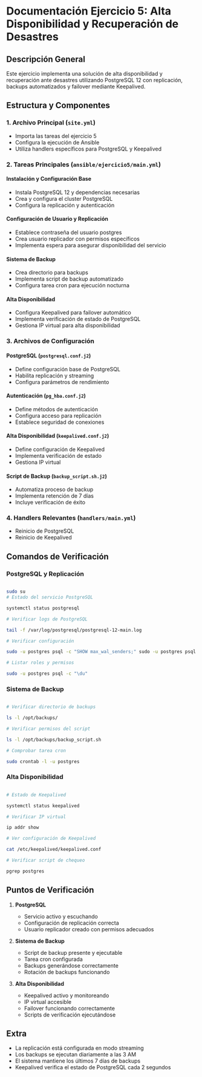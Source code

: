 # Documentación Ejercicio 5: Alta Disponibilidad y Recuperación de Desastres

## Descripción General

Este ejercicio implementa una solución de alta disponibilidad y recuperación ante desastres utilizando PostgreSQL 12 con replicación, backups automatizados y failover mediante Keepalived.

## Estructura y Componentes

### 1. Archivo Principal (`site.yml`)

- Importa las tareas del ejercicio 5
- Configura la ejecución de Ansible
- Utiliza handlers específicos para PostgreSQL y Keepalived

### 2. Tareas Principales (`ansible/ejercicio5/main.yml`)

#### Instalación y Configuración Base

- Instala PostgreSQL 12 y dependencias necesarias
- Crea y configura el cluster PostgreSQL
- Configura la replicación y autenticación

#### Configuración de Usuario y Replicación

- Establece contraseña del usuario postgres
- Crea usuario replicador con permisos específicos
- Implementa espera para asegurar disponibilidad del servicio

#### Sistema de Backup

- Crea directorio para backups
- Implementa script de backup automatizado
- Configura tarea cron para ejecución nocturna

#### Alta Disponibilidad

- Configura Keepalived para failover automático
- Implementa verificación de estado de PostgreSQL
- Gestiona IP virtual para alta disponibilidad

### 3. Archivos de Configuración

#### PostgreSQL (`postgresql.conf.j2`)

- Define configuración base de PostgreSQL
- Habilita replicación y streaming
- Configura parámetros de rendimiento

#### Autenticación (`pg_hba.conf.j2`)

- Define métodos de autenticación
- Configura acceso para replicación
- Establece seguridad de conexiones

#### Alta Disponibilidad (`keepalived.conf.j2`)

- Define configuración de Keepalived
- Implementa verificación de estado
- Gestiona IP virtual

#### Script de Backup (`backup_script.sh.j2`)

- Automatiza proceso de backup
- Implementa retención de 7 días
- Incluye verificación de éxito

### 4. Handlers Relevantes (`handlers/main.yml`)

- Reinicio de PostgreSQL
- Reinicio de Keepalived

## Comandos de Verificación

### PostgreSQL y Replicación

```bash

sudo su
# Estado del servicio PostgreSQL

systemctl status postgresql

# Verificar logs de PostgreSQL

tail -f /var/log/postgresql/postgresql-12-main.log

# Verificar configuración

sudo -u postgres psql -c "SHOW max_wal_senders;" sudo -u postgres psql -c "SHOW wal_level;"

# Listar roles y permisos

sudo -u postgres psql -c "\du" 
```

### Sistema de Backup

```bash

# Verificar directorio de backups

ls -l /opt/backups/

# Verificar permisos del script

ls -l /opt/backups/backup_script.sh

# Comprobar tarea cron

sudo crontab -l -u postgres

```

### Alta Disponibilidad

```bash

# Estado de Keepalived

systemctl status keepalived

# Verificar IP virtual

ip addr show

# Ver configuración de Keepalived

cat /etc/keepalived/keepalived.conf

# Verificar script de chequeo

pgrep postgres 
```

## Puntos de Verificación

1. **PostgreSQL**
    
    - Servicio activo y escuchando
    - Configuración de replicación correcta
    - Usuario replicador creado con permisos adecuados
2. **Sistema de Backup**
    
    - Script de backup presente y ejecutable
    - Tarea cron configurada
    - Backups generándose correctamente
    - Rotación de backups funcionando
3. **Alta Disponibilidad**
    
    - Keepalived activo y monitoreando
    - IP virtual accesible
    - Failover funcionando correctamente
    - Scripts de verificación ejecutándose

## Extra

- La replicación está configurada en modo streaming
- Los backups se ejecutan diariamente a las 3 AM
- El sistema mantiene los últimos 7 días de backups
- Keepalived verifica el estado de PostgreSQL cada 2 segundos